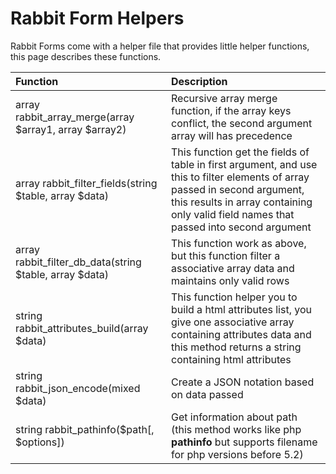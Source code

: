 # Rabbit Form Helpers #

Rabbit Forms come with a helper file that provides little helper functions, this page describes these functions.

| **Function** | **Description** |
|:-------------|:----------------|
| array rabbit\_array\_merge(array $array1, array $array2) | Recursive array merge function, if the array keys conflict, the second argument array will has precedence |
| array rabbit\_filter\_fields(string $table, array $data) | This function get the fields of table in first argument, and use this to filter elements of array passed in second argument, this results in array containing only valid field names that passed into second argument |
| array rabbit\_filter\_db\_data(string $table, array $data) | This function work as above, but this function filter a associative array data and maintains only valid rows |
| string rabbit\_attributes\_build(array $data) | This function helper you to build a html attributes list, you give one associative array containing attributes data and this method returns a string containing html attributes |
| string rabbit\_json\_encode(mixed $data) | Create a JSON notation based on data passed |
| string rabbit\_pathinfo($path[, $options]) | Get information about path (this method works like php **pathinfo** but supports filename for php versions before 5.2) |